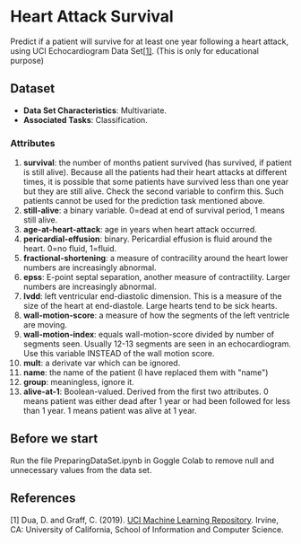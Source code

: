 # Heart Attack Survival
Predict if a patient will survive for at least one year following a heart attack, using UCI Echocardiogram Data Set[[1]](#1). (This is only for educational purpose)

## Dataset

- **Data Set Characteristics**: Multivariate.
- **Associated Tasks**: Classification.

### Attributes
1. **survival**: the number of months patient survived (has survived, if patient is still alive). Because all the patients had their heart attacks at different times, it is possible that some patients have survived less than one year but they are still alive. Check the second variable to confirm this. Such patients cannot be used for the prediction task mentioned above.
2. **still-alive**: a binary variable. 0=dead at end of survival period, 1 means still alive.
3. **age-at-heart-attack**: age in years when heart attack occurred.
4. **pericardial-effusion**: binary. Pericardial effusion is fluid around the heart. 0=no fluid, 1=fluid.
5. **fractional-shortening**: a measure of contracility around the heart lower numbers are increasingly abnormal.
6. **epss**: E-point septal separation, another measure of contractility. Larger numbers are increasingly abnormal.
7. **lvdd**: left ventricular end-diastolic dimension. This is a measure of the size of the heart at end-diastole. Large hearts tend to be sick hearts.
8. **wall-motion-score**: a measure of how the segments of the left ventricle are moving.
9. **wall-motion-index**: equals wall-motion-score divided by number of segments seen. Usually 12-13 segments are seen in an echocardiogram. Use this variable INSTEAD of the wall motion score.
10. **mult**: a derivate var which can be ignored.
11. **name**: the name of the patient (I have replaced them with "name")
12. **group**: meaningless, ignore it.
13. **alive-at-1**: Boolean-valued. Derived from the first two attributes. 0 means patient was either dead after 1 year or had been followed for less than 1 year. 1 means patient was alive at 1 year.

## Before we start
Run the file PreparingDataSet.ipynb in Goggle Colab to remove null and unnecessary values from the data set.


## References

<a id="1">[1]</a> 
Dua, D. and Graff, C. (2019). [UCI Machine Learning Repository](http://archive.ics.uci.edu/ml). Irvine, CA: University of California, School of Information and Computer Science.
